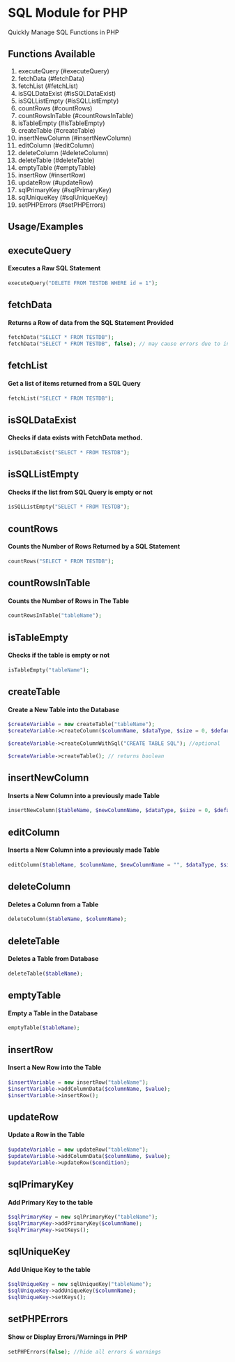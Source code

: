 
# SQL Module for PHP

Quickly Manage SQL Functions in PHP
## Functions Available
1. executeQuery (#executeQuery)
2. fetchData (#fetchData)
3. fetchList (#fetchList)
4. isSQLDataExist (#isSQLDataExist)
5. isSQLListEmpty (#isSQLListEmpty)
6. countRows (#countRows)
7. countRowsInTable (#countRowsInTable)
8. isTableEmpty (#isTableEmpty)
9. createTable (#createTable)
10. insertNewColumn (#insertNewColumn)
11. editColumn (#editColumn)
12. deleteColumn (#deleteColumn)
13. deleteTable (#deleteTable)
14. emptyTable (#emptyTable)
15. insertRow (#insertRow)
16. updateRow (#updateRow)
17. sqlPrimaryKey (#sqlPrimaryKey)
18. sqlUniqueKey (#sqlUniqueKey)
19. setPHPErrors (#setPHPErrors)

## Usage/Examples

## executeQuery
#### Executes a Raw SQL Statement

```php
executeQuery("DELETE FROM TESTDB WHERE id = 1");
```

## fetchData
#### Returns a Row of data from the SQL Statement Provided

```php
fetchData("SELECT * FROM TESTDB");
fetchData("SELECT * FROM TESTDB", false); // may cause errors due to incorrect sql statement, which returns multiple rows
```


## fetchList
#### Get a list of items returned from a SQL Query

```php
fetchList("SELECT * FROM TESTDB");
```



## isSQLDataExist
#### Checks if data exists with FetchData method.

```php
isSQLDataExist("SELECT * FROM TESTDB");
```



## isSQLListEmpty
#### Checks if the list from SQL Query is empty or not

```php
isSQLListEmpty("SELECT * FROM TESTDB");
```



## countRows
#### Counts the Number of Rows Returned by a SQL Statement

```php
countRows("SELECT * FROM TESTDB");
```




## countRowsInTable
#### Counts the Number of Rows in The Table

```php
countRowsInTable("tableName");
```


## isTableEmpty
#### Checks if the table is empty or not

```php
isTableEmpty("tableName");
```




## createTable
#### Create a New Table into the Database

```php
$createVariable = new createTable("tableName");
$createVariable->createColumn($columnName, $dataType, $size = 0, $defaultValue = "", $canBeNull = true, $isPrimaryKey = false, $autoIncrement = false);

$createVariable->createColumnWithSql("CREATE TABLE SQL"); //optional

$createVariable->createTable(); // returns boolean
```


## insertNewColumn
#### Inserts a New Column into a previously made Table

```php
insertNewColumn($tableName, $newColumnName, $dataType, $size = 0, $defaultValue = "", $canBeNull = true, $isPrimaryKey = false, $autoIncrement = false, $insertAfter = "LAST");
```
  

  

## editColumn
#### Inserts a New Column into a previously made Table

```php
editColumn($tableName, $columnName, $newColumnName = "", $dataType, $size = 0, $defaultValue = "", $canBeNull = true, $isPrimaryKey = false, $autoIncrement = false, $insertAfter = "LAST");
```


 

## deleteColumn
#### Deletes a Column from a Table

```php
deleteColumn($tableName, $columnName);
```



## deleteTable
#### Deletes a Table from Database

```php
deleteTable($tableName);
```




## emptyTable
#### Empty a Table in the Database

```php
emptyTable($tableName);
```




## insertRow
#### Insert a New Row into the Table

```php
$insertVariable = new insertRow("tableName");
$insertVariable->addColumnData($columnName, $value);
$insertVariable->insertRow();
```


## updateRow
#### Update a Row in the Table

```php
$updateVariable = new updateRow("tableName");
$updateVariable->addColumnData($columnName, $value);
$updateVariable->updateRow($condition);
```



## sqlPrimaryKey
#### Add Primary Key to the table

```php
$sqlPrimaryKey = new sqlPrimaryKey("tableName");
$sqlPrimaryKey->addPrimaryKey($columnName);
$sqlPrimaryKey->setKeys();
```



## sqlUniqueKey
#### Add Unique Key to the table

```php
$sqlUniqueKey = new sqlUniqueKey("tableName");
$sqlUniqueKey->addUniqueKey($columnName);
$sqlUniqueKey->setKeys();
```



## setPHPErrors
#### Show or Display Errors/Warnings in PHP

```php
setPHPErrors(false); //hide all errors & warnings
```